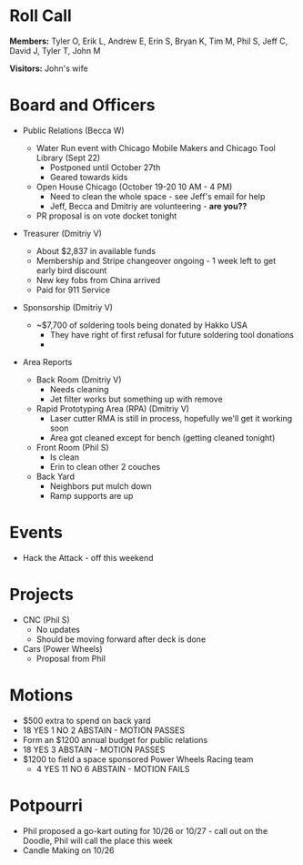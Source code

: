 Roll Call
=========
**Members:** Tyler O, Erik L, Andrew E, Erin S, Bryan K, Tim M, Phil S, Jeff C, David J, Tyler T, John M

**Visitors:** John's wife

Board and Officers
==================
- Public Relations (Becca W)
  - Water Run event with Chicago Mobile Makers and Chicago Tool Library (Sept 22)
    - Postponed until October 27th
    - Geared towards kids
  - Open House Chicago (October 19-20 10 AM - 4 PM)
    - Need to clean the whole space - see Jeff's email for help
    - Jeff, Becca and Dmitriy are volunteering - **are you??**
  - PR proposal is on vote docket tonight
  
- Treasurer (Dmitriy V)
  - About $2,837 in available funds
  - Membership and Stripe changeover ongoing - 1 week left to get early bird discount
  - New key fobs from China arrived
  - Paid for 911 Service

- Sponsorship (Dmitriy V)
  - ~$7,700 of soldering tools being donated by Hakko USA
    - They have right of first refusal for future soldering tool donations
    - 
  
- Area Reports
  - Back Room (Dmitriy V)
    - Needs cleaning
    - Jet filter works but something up with remove
  - Rapid Prototyping Area (RPA) (Dmitriy V)
    - Laser cutter RMA is still in process, hopefully we'll get it working soon
    - Area got cleaned except for bench (getting cleaned tonight)
  - Front Room (Phil S)
    - Is clean
    - Erin to clean other 2 couches
  - Back Yard
    - Neighbors put mulch down
    - Ramp supports are up
    
Events
======
- Hack the Attack - off this weekend

Projects
========
- CNC (Phil S)
  - No updates
  - Should be moving forward after deck is done
- Cars (Power Wheels)
  - Proposal from Phil
  
Motions
=======
- $500 extra to spend on back yard
 - 18 YES 1 NO 2 ABSTAIN - MOTION PASSES
- Form an $1200 annual budget for public relations
 - 18 YES 3 ABSTAIN - MOTION PASSES
- $1200 to field a space sponsored Power Wheels Racing team
  - 4 YES 11 NO 6 ABSTAIN - MOTION FAILS

Potpourri
=========
- Phil proposed a go-kart outing for 10/26 or 10/27 - call out on the Doodle, Phil will call the place this week
- Candle Making on 10/26
